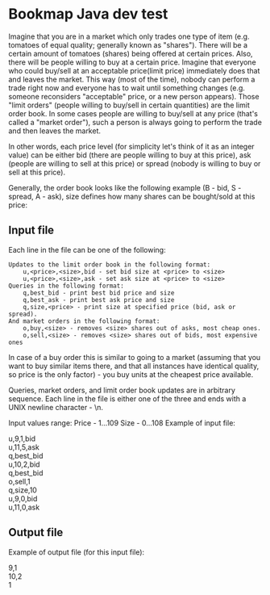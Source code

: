 # Bookmap Java dev test <br>
Imagine that you are in a market which only trades one type of item (e.g. tomatoes of equal quality; generally known as "shares"). There will be a certain amount of tomatoes (shares) being offered at certain prices. Also, there will be people willing to buy at a certain price. Imagine that everyone who could buy/sell at an acceptable price(limit price) immediately does that and leaves the market. This way (most of the time), nobody can perform a trade right now and everyone has to wait until something changes (e.g. someone reconsiders "acceptable" price, or a new person appears). Those "limit orders" (people willing to buy/sell in certain quantities) are the limit order book. In some cases people are willing to buy/sell at any price (that's called a "market order"), such a person is always going to perform the trade and then leaves the market.

In other words, each price level (for simplicity let's think of it as an integer value) can be either bid (there are people willing to buy at this price), ask (people are willing to sell at this price) or spread (nobody is willing to buy or sell at this price).

Generally, the order book looks like the following example (B - bid, S - spread, A - ask), size defines how many shares can be bought/sold at this price: 

## Input file

Each line in the file can be one of the following:

    Updates to the limit order book in the following format:
        u,<price>,<size>,bid - set bid size at <price> to <size>
        u,<price>,<size>,ask - set ask size at <price> to <size>
    Queries in the following format:
        q,best_bid - print best bid price and size
        q,best_ask - print best ask price and size
        q,size,<price> - print size at specified price (bid, ask or spread). 
    And market orders in the following format:
        o,buy,<size> - removes <size> shares out of asks, most cheap ones.
        o,sell,<size> - removes <size> shares out of bids, most expensive ones 

In case of a buy order this is similar to going to a market (assuming that you want to buy <size> similar items there, and that all instances have identical quality, so price is the only factor) - you buy <size> units at the cheapest price available.

Queries, market orders, and limit order book updates are in arbitrary sequence. Each line in the file is either one of the three and ends with a UNIX newline character - \n.

Input values range:
Price - 1...109
Size - 0...108
Example of input file:

u,9,1,bid<br>
u,11,5,ask<br>
q,best_bid<br>
u,10,2,bid<br>
q,best_bid<br>
o,sell,1<br>
q,size,10<br>
u,9,0,bid<br>
u,11,0,ask<br>

## Output file

Example of output file (for this input file):

9,1<br>
10,2<br>
1<br>
